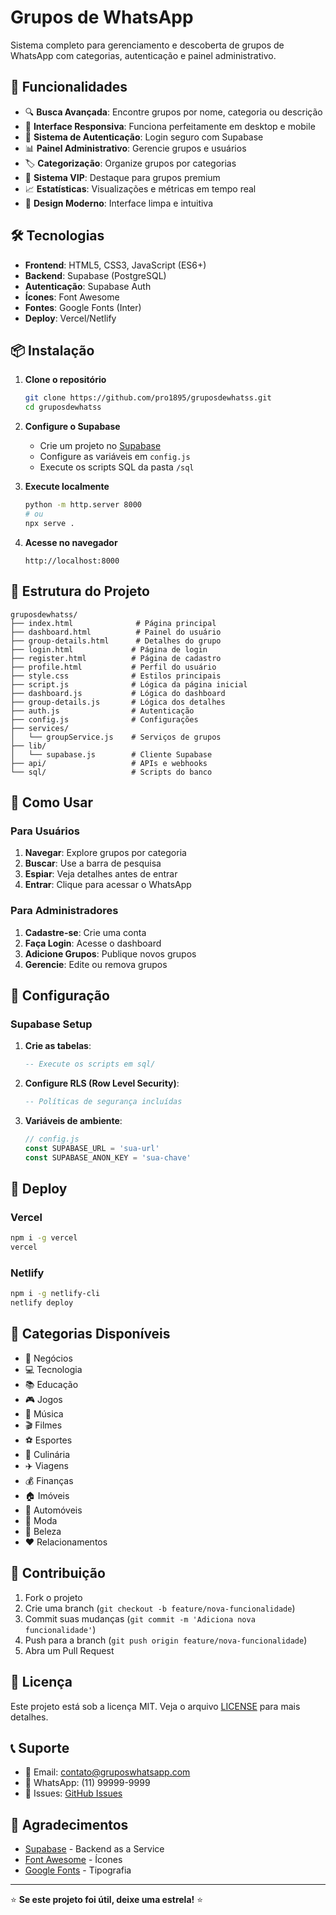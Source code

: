 # Grupos de WhatsApp

Sistema completo para gerenciamento e descoberta de grupos de WhatsApp com categorias, autenticação e painel administrativo.

## 🚀 Funcionalidades

- 🔍 **Busca Avançada**: Encontre grupos por nome, categoria ou descrição
- 📱 **Interface Responsiva**: Funciona perfeitamente em desktop e mobile
- 👤 **Sistema de Autenticação**: Login seguro com Supabase
- 📊 **Painel Administrativo**: Gerencie grupos e usuários
- 🏷️ **Categorização**: Organize grupos por categorias
- 💎 **Sistema VIP**: Destaque para grupos premium
- 📈 **Estatísticas**: Visualizações e métricas em tempo real
- 🎨 **Design Moderno**: Interface limpa e intuitiva

## 🛠️ Tecnologias

- **Frontend**: HTML5, CSS3, JavaScript (ES6+)
- **Backend**: Supabase (PostgreSQL)
- **Autenticação**: Supabase Auth
- **Ícones**: Font Awesome
- **Fontes**: Google Fonts (Inter)
- **Deploy**: Vercel/Netlify

## 📦 Instalação

1. **Clone o repositório**
   ```bash
   git clone https://github.com/pro1895/gruposdewhatss.git
   cd gruposdewhatss
   ```

2. **Configure o Supabase**
   - Crie um projeto no [Supabase](https://supabase.com)
   - Configure as variáveis em `config.js`
   - Execute os scripts SQL da pasta `/sql`

3. **Execute localmente**
   ```bash
   python -m http.server 8000
   # ou
   npx serve .
   ```

4. **Acesse no navegador**
   ```
   http://localhost:8000
   ```

## 📁 Estrutura do Projeto

```
gruposdewhatss/
├── index.html              # Página principal
├── dashboard.html          # Painel do usuário
├── group-details.html      # Detalhes do grupo
├── login.html             # Página de login
├── register.html          # Página de cadastro
├── profile.html           # Perfil do usuário
├── style.css              # Estilos principais
├── script.js              # Lógica da página inicial
├── dashboard.js           # Lógica do dashboard
├── group-details.js       # Lógica dos detalhes
├── auth.js                # Autenticação
├── config.js              # Configurações
├── services/
│   └── groupService.js    # Serviços de grupos
├── lib/
│   └── supabase.js        # Cliente Supabase
├── api/                   # APIs e webhooks
└── sql/                   # Scripts do banco
```

## 🎯 Como Usar

### Para Usuários
1. **Navegar**: Explore grupos por categoria
2. **Buscar**: Use a barra de pesquisa
3. **Espiar**: Veja detalhes antes de entrar
4. **Entrar**: Clique para acessar o WhatsApp

### Para Administradores
1. **Cadastre-se**: Crie uma conta
2. **Faça Login**: Acesse o dashboard
3. **Adicione Grupos**: Publique novos grupos
4. **Gerencie**: Edite ou remova grupos

## 🔧 Configuração

### Supabase Setup

1. **Crie as tabelas**:
   ```sql
   -- Execute os scripts em sql/
   ```

2. **Configure RLS (Row Level Security)**:
   ```sql
   -- Políticas de segurança incluídas
   ```

3. **Variáveis de ambiente**:
   ```javascript
   // config.js
   const SUPABASE_URL = 'sua-url'
   const SUPABASE_ANON_KEY = 'sua-chave'
   ```

## 🚀 Deploy

### Vercel
```bash
npm i -g vercel
vercel
```

### Netlify
```bash
npm i -g netlify-cli
netlify deploy
```

## 📱 Categorias Disponíveis

- 💼 Negócios
- 💻 Tecnologia
- 📚 Educação
- 🎮 Jogos
- 🎵 Música
- 🎬 Filmes
- ⚽ Esportes
- 🍳 Culinária
- ✈️ Viagens
- 💰 Finanças
- 🏠 Imóveis
- 🚗 Automóveis
- 👗 Moda
- 💄 Beleza
- ❤️ Relacionamentos

## 🤝 Contribuição

1. Fork o projeto
2. Crie uma branch (`git checkout -b feature/nova-funcionalidade`)
3. Commit suas mudanças (`git commit -m 'Adiciona nova funcionalidade'`)
4. Push para a branch (`git push origin feature/nova-funcionalidade`)
5. Abra um Pull Request

## 📄 Licença

Este projeto está sob a licença MIT. Veja o arquivo [LICENSE](LICENSE) para mais detalhes.

## 📞 Suporte

- 📧 Email: contato@gruposwhatsapp.com
- 💬 WhatsApp: (11) 99999-9999
- 🐛 Issues: [GitHub Issues](https://github.com/pro1895/gruposdewhatss/issues)

## 🎉 Agradecimentos

- [Supabase](https://supabase.com) - Backend as a Service
- [Font Awesome](https://fontawesome.com) - Ícones
- [Google Fonts](https://fonts.google.com) - Tipografia

---

⭐ **Se este projeto foi útil, deixe uma estrela!** ⭐